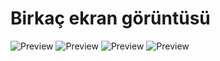 # Birkaç ekran görüntüsü
![Preview](https://i.imgur.com/6DxRAeF.png)
![Preview](https://i.imgur.com/s1TcivJ.png)
![Preview](https://i.imgur.com/TBJYkIa.png)
![Preview](https://i.imgur.com/F2KmKt5.png)
